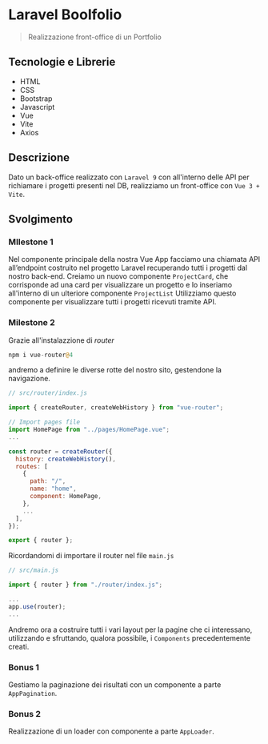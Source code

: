 # Laravel Boolfolio

> Realizzazione front-office di un Portfolio

## Tecnologie e Librerie

- HTML
- CSS
- Bootstrap
- Javascript
- Vue
- Vite
- Axios

## Descrizione

Dato un back-office realizzato con `Laravel 9` con all'interno delle API per richiamare i progetti presenti nel DB, realizziamo un front-office con `Vue 3 + Vite`.

## Svolgimento

### MIlestone 1

Nel componente principale della nostra Vue App facciamo una chiamata API all’endpoint costruito nel progetto Laravel recuperando tutti i progetti dal nostro back-end.
Creiamo un nuovo componente `ProjectCard`, che corrisponde ad una card per visualizzare un progetto e lo inseriamo all'interno di un ulteriore componente `ProjectList` Utilizziamo questo componente per visualizzare tutti i progetti ricevuti tramite API.

### Milestone 2

Grazie all'instalazzione di _router_

```php
npm i vue-router@4
```

andremo a definire le diverse rotte del nostro sito, gestendone la navigazione.

```js
// src/router/index.js

import { createRouter, createWebHistory } from "vue-router";

// Import pages file
import HomePage from "../pages/HomePage.vue";
...

const router = createRouter({
  history: createWebHistory(),
  routes: [
    {
      path: "/",
      name: "home",
      component: HomePage,
    },
    ...
  ],
});

export { router };
```

Ricordandomi di importare il router nel file `main.js`

```js
// src/main.js

import { router } from "./router/index.js";

...
app.use(router);
...
```

Andremo ora a costruire tutti i vari layout per la pagine che ci interessano, utilizzando e sfruttando, qualora possibile, i `Components` precedentemente creati.

### Bonus 1

Gestiamo la paginazione dei risultati con un componente a parte `AppPagination`.

### Bonus 2

Realizzazione di un loader con componente a parte `AppLoader`.
